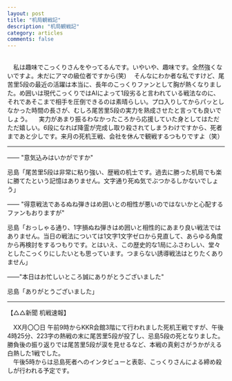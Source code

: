```yaml
---
layout: post
title: "机局観戦記"
description: "机局観戦記"
category: articles
comments: false
---
```


<br>
　私は趣味でこっくりさんをやってるんです。いやいや、趣味です。全然強くないですよ。未だにアマの級位者ですから(笑)  
　そんなにわか者な私ですけど、尾苦里5段の最近の活躍は本当に、長年のこっくりファンとして胸が熱くなりました。め囲いは現代こっくりではAIによって1段劣ると言われている戦法なのに、それであそこまで相手を圧倒できるのは素晴らしい。プロ入りしてからパッとしなかった時間の長さが、むしろ尾苦里5段の実力を熟成させたと言っても良いでしょう。  
　実力があまり振るわなかったころから応援していた身としてはただただ嬉しい。6段になれば降霊が完成し取り殺されてしまうわけですから、死者まであと少しです。来月の死机王戦、会社を休んで観戦するつもりですよ（笑）  

---

―― "意気込みはいかがですか"

忌島「尾苦里5段は非常に粘り強い、歴戦の机士です。過去に勝った机局でも楽に勝てたという記憶はありません。文字通り死ぬ気でぶつかるしかないでしょう」

―― "得意戦法であるぬね弾きはめ囲いとの相性が悪いのではないかと心配するファンもおりますが"

忌島「おっしゃる通り、1字損ぬね弾きはめ囲いと相性的にあまり良い戦法ではありません。当日の戦法については1文字1文字ゼロから見直して、あらゆる角度から再検討をするつもりです。とはいえ、この歴史的な1局にふさわしい、堂々としたこっくりにしたいとも思っています。つまらない誘導戦法はとりたくありません」

――"本日はお忙しいところ誠にありがとうございました"

忌島「ありがとうございました」

---

【△△新聞 机戦速報】

　XX月〇〇日 午前9時からKKR会館3階にて行われました死机王戦ですが、午後4時25分、223字の熱戦の末に尾苦里5段が投了し、忌島5段の死となりました。勝負後の振り返りでは尾苦里5段が涙を見せるなど、本戦の真剣さがうかがえる白熱した1戦でした。  
　午後5時からは忌島死者へのインタビューと表彰、こっくりさんによる締め殺しが行われる予定です。
